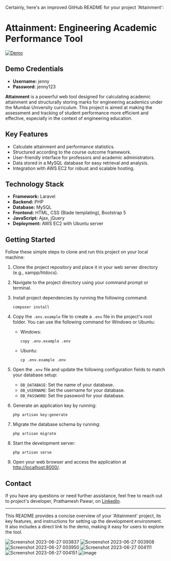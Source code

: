 
Certainly, here's an improved GitHub README for your project 'Attainment':

# Attainment: Engineering Academic Performance Tool

[![Demo](https://img.shields.io/badge/Demo-Access%20Now-brightgreen)](http://15.206.117.30/auth/login)
## Demo Credentials

- **Username:** jenny
- **Password:** jenny123

**Attainment** is a powerful web tool designed for calculating academic attainment and structurally storing marks for engineering academics under the Mumbai University curriculum. This project is aimed at making the assessment and tracking of student performance more efficient and effective, especially in the context of engineering education.

## Key Features

- Calculate attainment and performance statistics.
- Structured according to the course outcome framework.
- User-friendly interface for professors and academic administrators.
- Data stored in a MySQL database for easy retrieval and analysis.
- Integration with AWS EC2 for robust and scalable hosting.

## Technology Stack

- **Framework:** Laravel
- **Backend:** PHP
- **Database:** MySQL
- **Frontend:** HTML, CSS (Blade templating), Bootstrap 5
- **JavaScript:** Ajax, jQuery
- **Deployment:** AWS EC2 with Ubuntu server

## Getting Started

Follow these simple steps to clone and run this project on your local machine:

1. Clone the project repository and place it in your web server directory (e.g., xampp/htdocs).

2. Navigate to the project directory using your command prompt or terminal.

3. Install project dependencies by running the following command:
   ```shell
   composer install
   ```

4. Copy the `.env.example` file to create a `.env` file in the project's root folder. You can use the following command for Windows or Ubuntu:
   - Windows:
     ```shell
     copy .env.example .env
     ```
   - Ubuntu:
     ```shell
     cp .env.example .env
     ```

5. Open the `.env` file and update the following configuration fields to match your database setup:
   - `DB_DATABASE`: Set the name of your database.
   - `DB_USERNAME`: Set the username for your database.
   - `DB_PASSWORD`: Set the password for your database.

6. Generate an application key by running:
   ```shell
   php artisan key:generate
   ```

7. Migrate the database schema by running:
   ```shell
   php artisan migrate
   ```

8. Start the development server:
   ```shell
   php artisan serve
   ```

9. Open your web browser and access the application at [http://localhost:8000/](http://localhost:8000/).


## Contact

If you have any questions or need further assistance, feel free to reach out to project's developer, Prathamesh Pawar, on [LinkedIn](https://www.linkedin.com/in/prathamesh-pawar-a87744215/).

---

This README provides a concise overview of your 'Attainment' project, its key features, and instructions for setting up the development environment. It also includes a direct link to the demo, making it easy for users to explore the tool.



![Screenshot 2023-06-27 003837](https://github.com/PrathameshPawar119/attainment/assets/104665278/d9c03698-ea04-4bc0-bc4a-95862729f57f)
![Screenshot 2023-06-27 003908](https://github.com/PrathameshPawar119/attainment/assets/104665278/176d78d8-131d-4f06-9ab7-4d1346f64016)
![Screenshot 2023-06-27 003950](https://github.com/PrathameshPawar119/attainment/assets/104665278/7bf58ce0-e4d0-4917-9934-581b0c4859db)
![Screenshot 2023-06-27 004111](https://github.com/PrathameshPawar119/attainment/assets/104665278/1784b377-16e7-4bdf-8a63-e3169e27d04a)
![Screenshot 2023-06-27 004151](https://github.com/PrathameshPawar119/attainment/assets/104665278/f7234c4c-e81b-4d19-a0a8-e7aa57526642)
![image](https://github.com/PrathameshPawar119/attainment/assets/104665278/c31706d3-f8eb-422f-b1f0-4b6b8f61d3a9)


